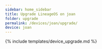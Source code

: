 ```yaml
---
sidebar: home_sidebar
title: Upgrade LineageOS on joan
folder: upgrade
permalink: /devices/joan/upgrade/
device: joan
---
```

{% include templates/device_upgrade.md %}
